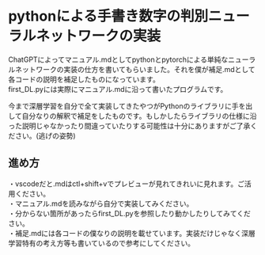 # pythonによる手書き数字の判別ニューラルネットワークの実装
ChatGPTによってマニュアル.mdとしてpythonとpytorchによる単純なニューラルネットワークの実装の仕方を書いてもらいました。それを僕が補足.mdとして各コードの説明を補足したものになっています。  
first_DL.pyには実際にマニュアル.mdに沿って書いたプログラムです。

今まで深層学習を自分で全て実装してきたやつがPythonのライブラリに手を出して自分なりの解釈で補足をしたものです。もしかしたらライブラリの仕様に沿った説明じゃなかったり間違っていたりする可能性は十分にありますがご了承ください。(逃げの姿勢)

## 進め方
・vscodeだと.mdはctl+shift+vでプレビューが見れてきれいに見れます。ご活用ください。  
・マニュアル.mdを読みながら自分で実装してみください。  
・分からない箇所があったらfirst_DL.pyを参照したり動かしたりしてみてください。  
・補足.mdには各コードの僕なりの説明を載せています。実装だけじゃなく深層学習特有の考え方等も書いているので参考にしてください。  
